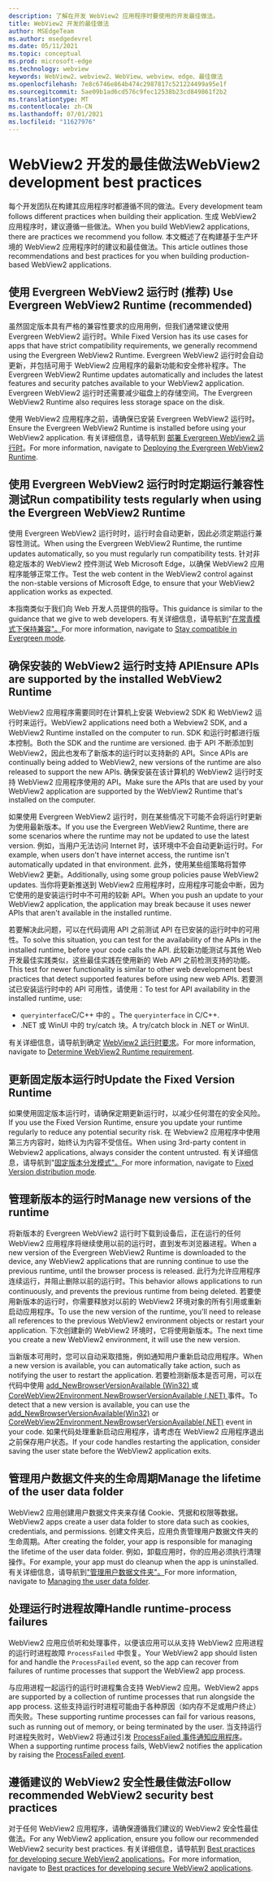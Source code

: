 ```yaml
---
description: 了解在开发 WebView2 应用程序时要使用的开发最佳做法。
title: WebView2 开发的最佳做法
author: MSEdgeTeam
ms.author: msedgedevrel
ms.date: 05/11/2021
ms.topic: conceptual
ms.prod: microsoft-edge
ms.technology: webview
keywords: WebView2、webview2、WebView、webview、edge、最佳做法
ms.openlocfilehash: 7e8c6746e864b474c2987817c521224499a95e1f
ms.sourcegitcommit: 5ae09b1ad6cd576c9fec12538b23cd849861f2b2
ms.translationtype: MT
ms.contentlocale: zh-CN
ms.lasthandoff: 07/01/2021
ms.locfileid: "11627976"
---
```

# <a name="webview2-development-best-practices"></a><span data-ttu-id="60a03-104">WebView2 开发的最佳做法</span><span class="sxs-lookup"><span data-stu-id="60a03-104">WebView2 development best practices</span></span>  

<span data-ttu-id="60a03-105">每个开发团队在构建其应用程序时都遵循不同的做法。</span><span class="sxs-lookup"><span data-stu-id="60a03-105">Every development team follows different practices when building their application.</span></span> <span data-ttu-id="60a03-106">生成 WebView2 应用程序时，建议遵循一些做法。</span><span class="sxs-lookup"><span data-stu-id="60a03-106">When you build WebView2 applications, there are practices we recommend you follow.</span></span> <span data-ttu-id="60a03-107">本文概述了在构建基于生产环境的 WebView2 应用程序时的建议和最佳做法。</span><span class="sxs-lookup"><span data-stu-id="60a03-107">This article outlines those recommendations and best practices for you when building production-based WebView2 applications.</span></span>

## <a name="use-evergreen-webview2-runtime-recommended"></a><span data-ttu-id="60a03-108">使用 Evergreen WebView2 运行时 (推荐) </span><span class="sxs-lookup"><span data-stu-id="60a03-108">Use Evergreen WebView2 Runtime (recommended)</span></span>  

<span data-ttu-id="60a03-109">虽然固定版本具有严格的兼容性要求的应用用例，但我们通常建议使用 Evergreen WebView2 运行时。</span><span class="sxs-lookup"><span data-stu-id="60a03-109">While Fixed Version has its use cases for apps that have strict compatibility requirements, we generally recommend using the Evergreen WebView2 Runtime.</span></span>  <span data-ttu-id="60a03-110">Evergreen WebView2 运行时会自动更新，并包括可用于 WebView2 应用程序的最新功能和安全修补程序。</span><span class="sxs-lookup"><span data-stu-id="60a03-110">The Evergreen WebView2 Runtime updates automatically and includes the latest features and security patches available to your WebView2 application.</span></span> <span data-ttu-id="60a03-111">Evergreen WebView2 运行时还需要减少磁盘上的存储空间。</span><span class="sxs-lookup"><span data-stu-id="60a03-111">The Evergreen WebView2 Runtime also requires less storage space on the disk.</span></span>

<span data-ttu-id="60a03-112">使用 WebView2 应用程序之前，请确保已安装 Evergreen WebView2 运行时。</span><span class="sxs-lookup"><span data-stu-id="60a03-112">Ensure the Evergreen WebView2 Runtime is installed before using your WebView2 application.</span></span>  <span data-ttu-id="60a03-113">有关详细信息，请导航到 [部署 Evergreen WebView2 运行时][Webview2ConceptsDistributionDeployingEvergreenWebview2Runtime]。</span><span class="sxs-lookup"><span data-stu-id="60a03-113">For more information, navigate to [Deploying the Evergreen WebView2 Runtime][Webview2ConceptsDistributionDeployingEvergreenWebview2Runtime].</span></span>  

## <a name="run-compatibility-tests-regularly-when-using-the-evergreen-webview2-runtime"></a><span data-ttu-id="60a03-114">使用 Evergreen WebView2 运行时时定期运行兼容性测试</span><span class="sxs-lookup"><span data-stu-id="60a03-114">Run compatibility tests regularly when using the Evergreen WebView2 Runtime</span></span>

<span data-ttu-id="60a03-115">使用 Evergreen WebView2 运行时时，运行时会自动更新，因此必须定期运行兼容性测试。</span><span class="sxs-lookup"><span data-stu-id="60a03-115">When using the Evergreen WebView2 Runtime, the runtime updates automatically, so you must regularly run compatibility tests.</span></span> <span data-ttu-id="60a03-116">针对非稳定版本的 WebView2 控件测试 Web Microsoft Edge，以确保 WebView2 应用程序能够正常工作。</span><span class="sxs-lookup"><span data-stu-id="60a03-116">Test the web content in the WebView2 control against the non-stable versions of Microsoft Edge, to ensure that your WebView2 application works as expected.</span></span>

<span data-ttu-id="60a03-117">本指南类似于我们向 Web 开发人员提供的指导。</span><span class="sxs-lookup"><span data-stu-id="60a03-117">This guidance is similar to the guidance that we give to web developers.</span></span> <span data-ttu-id="60a03-118">有关详细信息，请导航到"[在常青模式下保持兼容"。][Webview2ConceptsDistributionStayCompatibleEvergreenMode]</span><span class="sxs-lookup"><span data-stu-id="60a03-118">For more information, navigate to [Stay compatible in Evergreen mode][Webview2ConceptsDistributionStayCompatibleEvergreenMode].</span></span>

## <a name="ensure-apis-are-supported-by-the-installed-webview2-runtime"></a><span data-ttu-id="60a03-119">确保安装的 WebView2 运行时支持 API</span><span class="sxs-lookup"><span data-stu-id="60a03-119">Ensure APIs are supported by the installed WebView2 Runtime</span></span>

<span data-ttu-id="60a03-120">WebView2 应用程序需要同时在计算机上安装 Webview2 SDK 和 WebView2 运行时来运行。</span><span class="sxs-lookup"><span data-stu-id="60a03-120">WebView2 applications need both a Webview2 SDK, and a WebView2 Runtime installed on the computer to run.</span></span> <span data-ttu-id="60a03-121">SDK 和运行时都进行版本控制。</span><span class="sxs-lookup"><span data-stu-id="60a03-121">Both the SDK and the runtime are versioned.</span></span> <span data-ttu-id="60a03-122">由于 API 不断添加到 WebView2，因此也发布了新版本的运行时以支持新的 API。</span><span class="sxs-lookup"><span data-stu-id="60a03-122">Since APIs are continually being added to WebView2, new versions of the runtime are also released to support the new APIs.</span></span> <span data-ttu-id="60a03-123">确保安装在该计算机的 WebView2 运行时支持 WebView2 应用程序使用的 API。</span><span class="sxs-lookup"><span data-stu-id="60a03-123">Make sure the APIs that are used by your WebView2 application are supported by the WebView2 Runtime that's installed on the computer.</span></span> 

<span data-ttu-id="60a03-124">如果使用 Evergreen WebView2 运行时，则在某些情况下可能不会将运行时更新为使用最新版本。</span><span class="sxs-lookup"><span data-stu-id="60a03-124">If you use the Evergreen WebView2 Runtime, there are some scenarios where the runtime may not be updated to use the latest version.</span></span> <span data-ttu-id="60a03-125">例如，当用户无法访问 Internet 时，该环境中不会自动更新运行时。</span><span class="sxs-lookup"><span data-stu-id="60a03-125">For example, when users don't have internet access, the runtime isn't automatically updated in that environment.</span></span> <span data-ttu-id="60a03-126">此外，使用某些组策略将暂停 WebView2 更新。</span><span class="sxs-lookup"><span data-stu-id="60a03-126">Additionally, using some group policies pause WebView2 updates.</span></span> <span data-ttu-id="60a03-127">当你将更新推送到 WebView2 应用程序时，应用程序可能会中断，因为它使用的是安装运行时中不可用的较新 API。</span><span class="sxs-lookup"><span data-stu-id="60a03-127">When you push an update to your WebView2 application, the application may break because it uses newer APIs that aren't available in the installed runtime.</span></span>   
 
<span data-ttu-id="60a03-128">若要解决此问题，可以在代码调用 API 之前测试 API 在已安装的运行时中的可用性。</span><span class="sxs-lookup"><span data-stu-id="60a03-128">To solve this situation, you can test for the availability of the APIs in the installed runtime, before your code calls the API.</span></span> <span data-ttu-id="60a03-129">此较新功能测试与其他 Web 开发最佳实践类似，这些最佳实践在使用新的 Web API 之前检测支持的功能。</span><span class="sxs-lookup"><span data-stu-id="60a03-129">This test for newer functionality is similar to other web development best practices that detect supported features before using new web APIs.</span></span> <span data-ttu-id="60a03-130">若要测试已安装运行时中的 API 可用性，请使用：</span><span class="sxs-lookup"><span data-stu-id="60a03-130">To test for API availability in the installed runtime, use:</span></span>  

*   <span data-ttu-id="60a03-131">`queryinterface`C/C++ 中的 。</span><span class="sxs-lookup"><span data-stu-id="60a03-131">The `queryinterface` in C/C++.</span></span> 
*   <span data-ttu-id="60a03-132">.NET 或 WinUI 中的 try/catch 块。</span><span class="sxs-lookup"><span data-stu-id="60a03-132">A try/catch block in .NET or WinUI.</span></span> 
    
<span data-ttu-id="60a03-133">有关详细信息，请导航到确定 [WebView2 运行时要求][Webview2ConceptsVersioningDetermineWebview2RuntimeRequirement]。</span><span class="sxs-lookup"><span data-stu-id="60a03-133">For more information, navigate to [Determine WebView2 Runtime requirement][Webview2ConceptsVersioningDetermineWebview2RuntimeRequirement].</span></span>  

## <a name="update-the-fixed-version-runtime"></a><span data-ttu-id="60a03-134">更新固定版本运行时</span><span class="sxs-lookup"><span data-stu-id="60a03-134">Update the Fixed Version Runtime</span></span>  

<span data-ttu-id="60a03-135">如果使用固定版本运行时，请确保定期更新运行时，以减少任何潜在的安全风险。</span><span class="sxs-lookup"><span data-stu-id="60a03-135">If you use the Fixed Version Runtime, ensure you update your runtime regularly to reduce any potential security risk.</span></span> <span data-ttu-id="60a03-136">在 Webview2 应用程序中使用第三方内容时，始终认为内容不受信任。</span><span class="sxs-lookup"><span data-stu-id="60a03-136">When using 3rd-party content in Webview2 applications, always consider the content untrusted.</span></span>  <span data-ttu-id="60a03-137">有关详细信息，请导航到"[固定版本分发模式"。][Webview2ConceptsDistributionFixedVersionDistributionMode]</span><span class="sxs-lookup"><span data-stu-id="60a03-137">For more information, navigate to [Fixed Version distribution mode][Webview2ConceptsDistributionFixedVersionDistributionMode].</span></span>  

## <a name="manage-new-versions-of-the-runtime"></a><span data-ttu-id="60a03-138">管理新版本的运行时</span><span class="sxs-lookup"><span data-stu-id="60a03-138">Manage new versions of the runtime</span></span>  

<span data-ttu-id="60a03-139">将新版本的 Evergreen WebView2 运行时下载到设备后，正在运行的任何 WebView2 应用程序将继续使用以前的运行时，直到发布浏览器进程。</span><span class="sxs-lookup"><span data-stu-id="60a03-139">When a new version of the Evergreen WebView2 Runtime is downloaded to the device, any WebView2 applications that are running continue to use the previous runtime, until the browser process is released.</span></span>  <span data-ttu-id="60a03-140">此行为允许应用程序连续运行，并阻止删除以前的运行时。</span><span class="sxs-lookup"><span data-stu-id="60a03-140">This behavior allows applications to run continuously, and prevents the previous runtime from being deleted.</span></span>  <span data-ttu-id="60a03-141">若要使用新版本的运行时，你需要释放对以前的 WebView2 环境对象的所有引用或重新启动应用程序。</span><span class="sxs-lookup"><span data-stu-id="60a03-141">To use the new version of the runtime, you'll need to release all references to the previous WebView2 environment objects or restart your application.</span></span>  <span data-ttu-id="60a03-142">下次创建新的 WebView2 环境时，它将使用新版本。</span><span class="sxs-lookup"><span data-stu-id="60a03-142">The next time you create a new WebView2 environment, it will use the new version.</span></span>

<span data-ttu-id="60a03-143">当新版本可用时，您可以自动采取措施，例如通知用户重新启动应用程序。</span><span class="sxs-lookup"><span data-stu-id="60a03-143">When a new version is available, you can automatically take action, such as notifying the user to restart the application.</span></span>  <span data-ttu-id="60a03-144">若要检测新版本是否可用，可以在代码中使用 [add_NewBrowserVersionAvailable (Win32) ][Webview2ReferenceaddNewBrowserVersionAvailable] 或 [CoreWebView2Environment.NewBrowserVersionAvailable (.NET) ][Webview2ReferenceNewBrowserVersionAvailable] 事件。</span><span class="sxs-lookup"><span data-stu-id="60a03-144">To detect that a new version is available, you can use the [add_NewBrowserVersionAvailable(Win32)][Webview2ReferenceaddNewBrowserVersionAvailable] or [CoreWebView2Environment.NewBrowserVersionAvailable(.NET)][Webview2ReferenceNewBrowserVersionAvailable] event in your code.</span></span> <span data-ttu-id="60a03-145">如果代码处理重新启动应用程序，请考虑在 WebView2 应用程序退出之前保存用户状态。</span><span class="sxs-lookup"><span data-stu-id="60a03-145">If your code handles restarting the application, consider saving the user state before the WebView2 application exits.</span></span>  

## <a name="manage-the-lifetime-of-the-user-data-folder"></a><span data-ttu-id="60a03-146">管理用户数据文件夹的生命周期</span><span class="sxs-lookup"><span data-stu-id="60a03-146">Manage the lifetime of the user data folder</span></span> 
<span data-ttu-id="60a03-147">WebView2 应用创建用户数据文件夹来存储 Cookie、凭据和权限等数据。</span><span class="sxs-lookup"><span data-stu-id="60a03-147">WebView2 apps create a user data folder to store data such as cookies, credentials, and permissions.</span></span>  <span data-ttu-id="60a03-148">创建文件夹后，应用负责管理用户数据文件夹的生命周期。</span><span class="sxs-lookup"><span data-stu-id="60a03-148">After creating the folder, your app is responsible for managing the lifetime of the user data folder.</span></span>  <span data-ttu-id="60a03-149">例如，卸载应用时，你的应用必须执行清理操作。</span><span class="sxs-lookup"><span data-stu-id="60a03-149">For example, your app must do cleanup when the app is uninstalled.</span></span>  <span data-ttu-id="60a03-150">有关详细信息，请导航到["管理用户数据文件夹"。][Webview2ConceptsUserDataFolder]</span><span class="sxs-lookup"><span data-stu-id="60a03-150">For more information, navigate to [Managing the user data folder][Webview2ConceptsUserDataFolder].</span></span>  

## <a name="handle-runtime-process-failures"></a><span data-ttu-id="60a03-151">处理运行时进程故障</span><span class="sxs-lookup"><span data-stu-id="60a03-151">Handle runtime-process failures</span></span>
<span data-ttu-id="60a03-152">WebView2 应用应侦听和处理事件，以便该应用可以从支持 WebView2 应用进程的运行时进程故障 `ProcessFailed` 中恢复。</span><span class="sxs-lookup"><span data-stu-id="60a03-152">Your WebView2 app should listen for and handle the `ProcessFailed` event, so the app can recover from failures of runtime processes that support the WebView2 app process.</span></span>

<span data-ttu-id="60a03-153">与应用进程一起运行的运行时进程集合支持 WebView2 应用。</span><span class="sxs-lookup"><span data-stu-id="60a03-153">WebView2 apps are supported by a collection of runtime processes that run alongside the app process.</span></span> <span data-ttu-id="60a03-154">这些支持运行时进程可能由于各种原因（如内存不足或用户终止）而失败。</span><span class="sxs-lookup"><span data-stu-id="60a03-154">These supporting runtime processes can fail for various reasons, such as running out of memory, or being terminated by the user.</span></span> <span data-ttu-id="60a03-155">当支持运行时进程失败时，WebView2 将通过引发 [ProcessFailed 事件通知应用程序][WebView2ProcessFailedEvent]。</span><span class="sxs-lookup"><span data-stu-id="60a03-155">When a supporting runtime process fails, WebView2 notifies the application by raising the [ProcessFailed event][WebView2ProcessFailedEvent].</span></span>

## <a name="follow-recommended-webview2-security-best-practices"></a><span data-ttu-id="60a03-156">遵循建议的 WebView2 安全性最佳做法</span><span class="sxs-lookup"><span data-stu-id="60a03-156">Follow recommended WebView2 security best practices</span></span> 
<span data-ttu-id="60a03-157">对于任何 WebView2 应用程序，请确保遵循我们建议的 WebView2 安全性最佳做法。</span><span class="sxs-lookup"><span data-stu-id="60a03-157">For any WebView2 application, ensure you follow our recommended WebView2 security best practices.</span></span>  <span data-ttu-id="60a03-158">有关详细信息，请导航到 [Best practices for developing secure WebView2 applications][Webview2ConceptsSecurity]。</span><span class="sxs-lookup"><span data-stu-id="60a03-158">For more information, navigate to [Best practices for developing secure WebView2 applications][Webview2ConceptsSecurity].</span></span>  

<!-- links -->  

[Webview2ConceptsDistributionDeployingEvergreenWebview2Runtime]: ../concepts/distribution.md#deploying-the-evergreen-webview2-runtime "部署 Evergreen WebView2 运行时 - 使用 WebView2 |Microsoft Docs"  
[Webview2ConceptsDistributionFixedVersionDistributionMode]: ../concepts/distribution.md#fixed-version-distribution-mode "固定版本分发模式 - 使用 WebView2 分发|Microsoft Docs"  
[Webview2ConceptsDistributionStayCompatibleEvergreenMode]: ../concepts/distribution.md#stay-compatible-in-evergreen-mode "在常青模式中保持兼容 - 使用 WebView2 模式分配|Microsoft Docs"  
[Webview2ConceptsSecurity]: ../concepts/security.md "开发安全 WebView2 应用程序应用程序的最佳实践|Microsoft Docs"  
[Webview2ConceptsUserDataFolder]: ../concepts/user-data-folder.md "管理用户数据文件夹|Microsoft Docs"  
[Webview2ConceptsVersioningDetermineWebview2RuntimeRequirement]: ../concepts/versioning.md#determine-webview2-runtime-requirement "确定 WebView2 运行时要求 - 了解 WebView2 SDK |Microsoft Docs"  
[Webview2GetStartedWin32]: ../get-started/win32.md "WebView2 |Microsoft Docs"  
[Webview2GetStartedWinforms]: ../get-started/winforms.md "Windows Forms | 中的 WebView2 入门Microsoft Docs"  
[Webview2GetStartedWinui]: ../get-started/winui.md "WinUI 3 预览版中的 WebView2 (入门) |Microsoft Docs"  
[Webview2GetStartedWpf]: ../get-started/wpf.md "WPF | 中的 WebView2 入门Microsoft Docs"  

[Webview2ReferenceaddNewBrowserVersionAvailable]: /microsoft-edge/webview2/reference/win32/icorewebview2environment#add_newbrowserversionavailable "add_NewBrowserVersionAvailable |Microsoft Docs"  

[Webview2ReferenceNewBrowserVersionAvailable]: /dotnet/api/microsoft.web.webview2.core.corewebview2environment.newbrowserversionavailable "CoreWebView2Environment.NewBrowserVersionAvailable 事件|Microsoft Docs"  
[WebView2ProcessFailedEvent]: /microsoft-edge/webview2/reference/win32/icorewebview2processfailedeventargs "ICoreWebView2ProcessFailedEventArgs |Microsoft Docs"  

